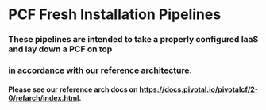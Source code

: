 # PCF Fresh Installation Pipelines

### These pipelines are intended to take a properly configured IaaS and lay down a PCF on top
### in accordance with our reference architecture.
#### Please see our reference arch docs on https://docs.pivotal.io/pivotalcf/2-0/refarch/index.html.
